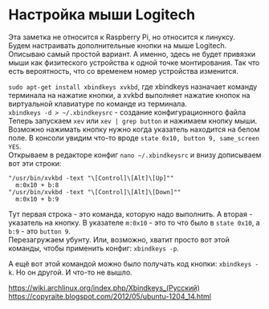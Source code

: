 # Настройка мыши Logitech  
Эта заметка не относится к Raspberry Pi, но относится к линуксу.  
Будем настраивать дополнительные кнопки на мыше Logitech. Описываю самый простой вариант. А именно, здесь не будет привязки мыши как физитеского устройства к одной точке монтирования. Так что есть вероятность, что со временем номер устройства изменится.  

`sudo apt-get install xbindkeys xvkbd`, где xbindkeys назначает команду терминала на нажатие кнопки, а xvkbd выполняет нажатие кнопок на виртуальной клавиатуре по команде из терминала.  
`xbindkeys -d > ~/.xbindkeysrc` - создание конфигурационного файла  
Теперь запускаем `xev` или `xev | grep button` и нажимаем кнопку мыши. Возможно нажимать кнопку нужно когда указатель находится на белом поле. В консоли увидим что-то вроде `state 0x10, button 9, same_screen YES`.  
Открываем в редакторе конфиг `nano ~/.xbindkeysrc` и внизу дописываем вот эти строки:  
```
"/usr/bin/xvkbd -text "\[Control]\[Alt]\[Up]""
  m:0x10 + b:8
"/usr/bin/xvkbd -text "\[Control]\[Alt]\[Down]""
  m:0x10 + b:9
```
Тут первая строка - это команда, которую надо выполнить. А вторая - указатель на кнопку. В указателе `m:0x10` - это то что было в `state 0x10`, а `b:9` - это `button 9`.  
Перезагружаем убунту. Или, возможно, хватит просто вот этой команды, чтобы применить конфиг: `xbindkeys -p`.  

А ещё вот этой командой можно было получать код кнопки: `xbindkeys -k`. Но он другой. И что-то не вышло.  

https://wiki.archlinux.org/index.php/Xbindkeys_(Русский)  
https://copyraite.blogspot.com/2012/05/ubuntu-1204_14.html  
